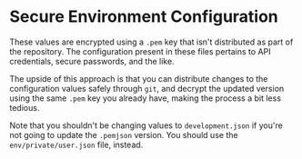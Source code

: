# Secure Environment Configuration

These values are encrypted using a `.pem` key that isn't distributed as part of the repository. The configuration present in these files pertains to API credentials, secure passwords, and the like.

The upside of this approach is that you can distribute changes to the configuration values safely through `git`, and decrypt the updated version using the same `.pem` key you already have, making the process a bit less tedious.

Note that you shouldn't be changing values to `development.json` if you're not going to update the `.pemjson` version. You should use the `env/private/user.json` file, instead.
